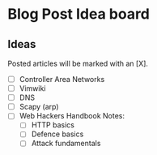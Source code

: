 # Blog Post Idea board

## Ideas

Posted articles will be marked with an [X].

- [ ] Controller Area Networks
- [ ] Vimwiki
- [ ] DNS
- [ ] Scapy (arp)
- [ ] Web Hackers Handbook Notes:
  - [ ] HTTP basics
  - [ ] Defence basics
  - [ ] Attack fundamentals
